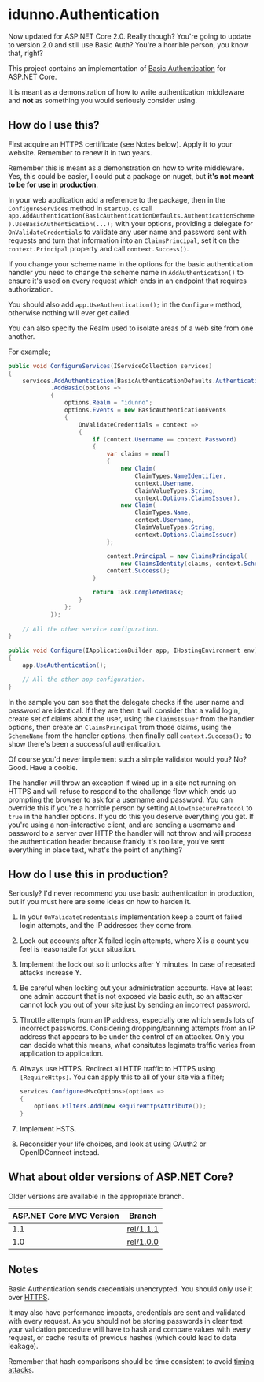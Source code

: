 ﻿# idunno.Authentication

Now updated for ASP.NET Core 2.0. Really though? You're going to update to version 2.0 and still use Basic Auth? You're a horrible person, you know that, right?

This project contains an implementation of [Basic Authentication](https://tools.ietf.org/html/rfc1945#section-11) for ASP.NET Core. 

It is meant as a demonstration of how to write authentication middleware and **not** as something you would seriously consider using.

## How do I use this?

First acquire an HTTPS certificate (see Notes below). Apply it to your website. Remember to renew it in two years.

Remember this is meant as a demonstration on how to write middleware. Yes, this could be easier, 
I could put a package on nuget, but **it's not meant to be for use in production**.

In your web application add a reference to the package, then in the `ConfigureServices` method in `startup.cs` call
`app.AddAuthentication(BasicAuthenticationDefaults.AuthenticationScheme).UseBasicAuthentication(...);` with your options, 
providing a delegate for `OnValidateCredentials` to validate any user name and password sent with requests and turn that information 
into an `ClaimsPrincipal`, set it on the `context.Principal` property and call `context.Success()`.

If you change your scheme name in the options for the basic authentication handler you need to change the scheme name in 
`AddAuthentication()` to ensure it's used on every request which ends in an endpoint that requires authorization.

You should also add `app.UseAuthentication();` in the `Configure` method, otherwise nothing will ever get called.

You can also specify the Realm used to isolate areas of a web site from one another.

For example;

```c#
public void ConfigureServices(IServiceCollection services)
{
    services.AddAuthentication(BasicAuthenticationDefaults.AuthenticationScheme)
            .AddBasic(options =>
            {
                options.Realm = "idunno";
                options.Events = new BasicAuthenticationEvents
                {
                    OnValidateCredentials = context =>
                    {
                        if (context.Username == context.Password)
                        {
                            var claims = new[]
                            {
                                new Claim(
                                    ClaimTypes.NameIdentifier, 
                                    context.Username, 
                                    ClaimValueTypes.String, 
                                    context.Options.ClaimsIssuer),
                                new Claim(
                                    ClaimTypes.Name, 
                                    context.Username, 
                                    ClaimValueTypes.String, 
                                    context.Options.ClaimsIssuer)
                            };

                            context.Principal = new ClaimsPrincipal(
                                new ClaimsIdentity(claims, context.Scheme.Name));
                            context.Success();
                        }

                        return Task.CompletedTask;
                    }
                };
            });
    
    // All the other service configuration.
}

public void Configure(IApplicationBuilder app, IHostingEnvironment env)
{
    app.UseAuthentication();

    // All the other app configuration.
}
```

In the sample you can see that the delegate checks if the user name and password are identical. If they
are then it will consider that a valid login, create set of claims about the user, using the `ClaimsIssuer` from the handler options, 
then create an `ClaimsPrincipal` from those claims, using the `SchemeName` from the handler options, then finally call `context.Success();`
to show there's been a successful authentication.

Of course you'd never implement such a simple validator would you? No? Good. Have a cookie.

The handler will throw an exception if wired up in a site not running on HTTPS and will refuse to respond to the challenge flow 
which ends up prompting the browser to ask for a username and password. You can override this if you're a horrible person by
setting `AllowInsecureProtocol` to `true` in the handler options. If you do this you deserve everything you get. If you're 
using a non-interactive client, and are sending a username and password to a server over HTTP the handler will not throw and
will process the authentication header because frankly it's too late, you've sent everything in place text, what's the point of anything?

## How do I use this in production?

Seriously? I'd never recommend you use basic authentication in production, but if you must here are some ideas on how to harden it. 

1. In your `OnValidateCredentials` implementation keep a count of failed login attempts, and the IP addresses they come from.
2. Lock out accounts after X failed login attempts, where X is a count you feel is reasonable for your situation.
3. Implement the lock out so it unlocks after Y minutes. In case of repeated attacks increase Y.
4. Be careful when locking out your administration accounts. Have at least one admin account that is not exposed via basic auth, so an attacker cannot lock you out of your site just by sending an incorrect password.
5. Throttle attempts from an IP address, especially one which sends lots of incorrect passwords. Considering dropping/banning attempts from an IP address that appears to be under the control of an attacker. Only you can decide what this means, what consitutes legimate traffic varies from application to application.
6. Always use HTTPS. Redirect all HTTP traffic to HTTPS using `[RequireHttps]`. You can apply this to all of your site via a filter;

    ```c#
    services.Configure<MvcOptions>(options =>
    {
        options.Filters.Add(new RequireHttpsAttribute());
    }
    ```
7. Implement HSTS. 
8. Reconsider your life choices, and look at using OAuth2 or OpenIDConnect instead.

## What about older versions of ASP.NET Core?

Older versions are available in the appropriate branch.

| ASP.NET Core MVC Version | Branch                                                           |
|--------------------------|------------------------------------------------------------------|
| 1.1                      | [rel/1.1.1](https://github.com/blowdart/idunno.Authentication/tree/rel/1.1.1) |
| 1.0                      | [rel/1.0.0](https://github.com/blowdart/idunno.Authentication/tree/rel/1.0.0) |

## Notes

Basic Authentication sends credentials unencrypted. You should only use it over [HTTPS](https://en.wikipedia.org/wiki/HTTPS). 

It may also have performance impacts, credentials are sent and validated with every request. As you should not be storing passwords in clear text your validation procedure will have to hash and compare values
with every request, or cache results of previous hashes (which could lead to data leakage). 

Remember that hash comparisons should be time consistent to avoid [timing attacks](https://en.wikipedia.org/wiki/Timing_attack).
